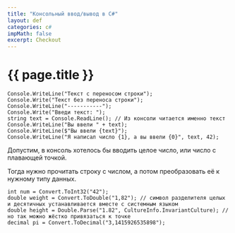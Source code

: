 ```yaml
---
title: "Консольный ввод/вывод в C#"
layout: def
categories: c#
impMath: false
excerpt: Checkout
---
```


# {{ page.title }}

```
Console.WriteLine("Текст с переносом строки");
Console.Write("Текст без переноса строки");
Console.WriteLine("-----------");
Console.Write("Введи текст: ");
string text = Console.ReadLine(); // Из консоли читается именно текст
Console.WriteLine("Вы ввели " + text);
Console.WriteLine($"Вы ввели {text}");
Console.WriteLine("Я написал число {1}, а вы ввели {0}", text, 42);
```

Допустим, в консоль хотелось бы вводить целое число, или число с плавающей точкой.

Тогда нужно прочитать строку с числом, а потом преобразовать её к нужному типу данных.

```
int num = Convert.ToInt32("42");
double weight = Convert.ToDouble("1,82"); // символ разделителя целых и десятичных устанавливается вместе с системным языком
double height = Double.Parse("1.82", CultureInfo.InvariantCulture); // но так можно жёстко привязаться к точке
decimal pi = Convert.ToDecimal("3,1415926535898");
```
